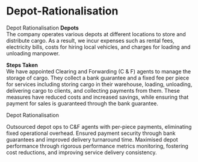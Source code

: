 # Depot-Rationalisation
Depot Rationalisation
**Depots**  
The company operates various depots at different locations to store and distribute cargo. As a result, we incur expenses such as rental fees, electricity bills, costs for hiring local vehicles, and charges for loading and unloading manpower.

**Steps Taken**  
We have appointed Clearing and Forwarding (C & F) agents to manage the storage of cargo. They collect a bank guarantee and a fixed fee per piece for services including storing cargo in their warehouse, loading, unloading, delivering cargo to clients, and collecting payments from them. These measures have reduced costs and increased savings, while ensuring that payment for sales is guaranteed through the bank guarantee.

Depot Rationalisation

Outsourced depot ops to C&F agents with per-piece payments, eliminating fixed operational overhead. 
Ensured payment security through bank guarantees and improved delivery turnaround time. 
Maximised depot performance through rigorous performance metrics monitoring, fostering cost reductions, and improving service delivery consistency.
